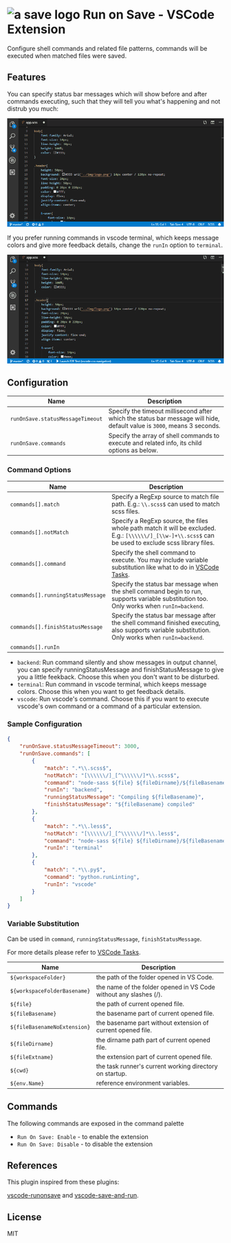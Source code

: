 <h1 align="left">
    <img src="https://github.com/pucelle/vscode-run-on-save/raw/master/images/logo.png" width="30" height="30" alt="a save logo" />
    Run on Save - VSCode Extension
</h1>

Configure shell commands and related file patterns, commands will be executed when matched files were saved.


## Features

You can specify status bar messages which will show before and after commands executing, such that they will tell you what's happening and not distrub you much:

![example](images/example.gif)

If you prefer running commands in vscode terminal, which keeps message colors and give more feedback details, change the `runIn` option to `terminal`.

![terminal](images/terminal.gif)


## Configuration

| Name                             | Description
| ---                              | ---
| `runOnSave.statusMessageTimeout` | Specify the timeout millisecond after which the status bar message will hide, default value is `3000`, means 3 seconds.
| `runOnSave.commands`             | Specify the array of shell commands to execute and related info, its child options as below.


### Command Options

| Name                              | Description
| ---                               | ---
| `commands[].match`                | Specify a RegExp source to match file path. E.g.: `\\.scss$` can used to match scss files.
| `commands[].notMatch`             | Specify a RegExp source, the files whole path match it will be excluded. E.g.: `[\\\\\\/]_[\\w-]+\\.scss$` can be used to exclude scss library files.
| `commands[].command`              | Specify the shell command to execute. You may include variable substitution like what to do in [VSCode Tasks](https://code.visualstudio.com/docs/editor/tasks#_variable-substitution).
| `commands[].runningStatusMessage` | Specify the status bar message when the shell command begin to run, supports variable substitution too. Only works when `runIn=backend`.
| `commands[].finishStatusMessage`  | Specify the status bar message after the shell command finished executing, also supports variable substitution. Only works when `runIn=backend`.
| `commands[].runIn`                |
 - `backend`: Run command silently and show messages in output channel, you can specify runningStatusMessage and finishStatusMessage to give you a little feekback. Choose this when you don't want to be disturbed.
 - `terminal`: Run command in vscode terminal, which keeps message colors. Choose this when you want to get feedback details.
 - `vscode`: Run vscode's command. Choose this if you want to execute vscode's own command or a command of a particular extension.


### Sample Configuration

```json
{
    "runOnSave.statusMessageTimeout": 3000,
    "runOnSave.commands": [
        {
            "match": ".*\\.scss$",
            "notMatch": "[\\\\\\/]_[^\\\\\\/]*\\.scss$",
            "command": "node-sass ${file} ${fileDirname}/${fileBasenameNoExtension}.css",
            "runIn": "backend",
            "runningStatusMessage": "Compiling ${fileBasename}",
            "finishStatusMessage": "${fileBasename} compiled"
        },
        {
            "match": ".*\\.less$",
            "notMatch": "[\\\\\\/]_[^\\\\\\/]*\\.less$",
            "command": "node-sass ${file} ${fileDirname}/${fileBasenameNoExtension}.css",
            "runIn": "terminal"
        },
        {
            "match": ".*\\.py$",
            "command": "python.runLinting",
            "runIn": "vscode"
        }
    ]
}
```


### Variable Substitution

Can be used in `command`, `runningStatusMessage`, `finishStatusMessage`.

For more details please refer to [VSCode Tasks](https://code.visualstudio.com/docs/editor/tasks#_variable-substitution).

| Name                         | Description
| ---                          | ---
| `${workspaceFolder}`         | the path of the folder opened in VS Code.
| `${workspaceFolderBasename}` | the name of the folder opened in VS Code without any slashes (/).
| `${file}`                    | the path of current opened file.
| `${fileBasename}`            | the basename part of current opened file.
| `${fileBasenameNoExtension}` | the basename part without extension of current opened file.
| `${fileDirname}`             | the dirname path part of current opened file.
| `${fileExtname}`             | the extension part of current opened file.
| `${cwd}`                     | the task runner's current working directory on startup.
| `${env.Name}`                | reference environment variables.



## Commands

The following commands are exposed in the command palette

- `Run On Save: Enable` - to enable the extension
- `Run On Save: Disable` - to disable the extension


## References

This plugin inspired from these plugins:

[vscode-runonsave](https://github.com/emeraldwalk/vscode-runonsave) and [vscode-save-and-run](https://github.com/wk-j/vscode-save-and-run).


## License

MIT